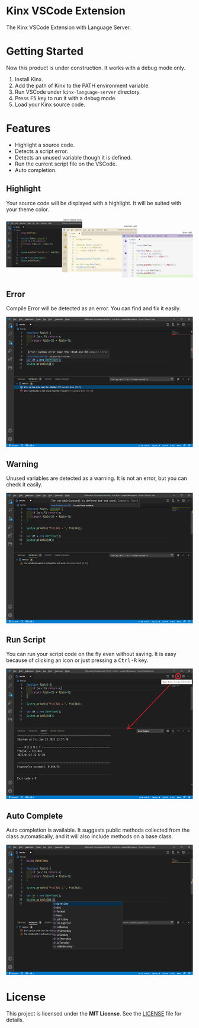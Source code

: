 # Kinx VSCode Extension

The Kinx VSCode Extension with Language Server.

# Getting Started

Now this product is under construction. It works with a debug mode only.

1. Install Kinx.
2. Add the path of Kinx to the PATH environment variable.
3. Run VSCode under `kinx-language-server` directory.
4. Press <kbd>F5</kbd> key to run it with a debug mode.
5. Load your Kinx source code.

# Features

* Highlight a source code.
* Detects a script error.
* Detects an unused variable though it is defined.
* Run the current script file on the VSCode.
* Auto completion.

## Highlight

Your source code will be displayed with a highlight.
It will be suited with your theme color.

![Highlight](docs/images/highlight.png)

## Error

Compile Error will be detected as an error.
You can find and fix it easily.

![Error](docs/images/error.png)

## Warning

Unused variables are detected as a warning.
It is not an error, but you can check it easily.

![Warning](docs/images/warning.png)

## Run Script

You can run your script code on the fly even without saving.
It is easy because of clicking an icon or just pressing a <kbd>Ctrl-R</kbd> key.

![Run](docs/images/run.png)

## Auto Complete

Auto completion is available.
It suggests public methods collected from the class automatically, and it will also include methods on a base class.

![AutoComp](docs/images/autocomp.png)

# License

This project is licensed under the **MIT License**.
See the [LICENSE](LICENSE) file for details.

